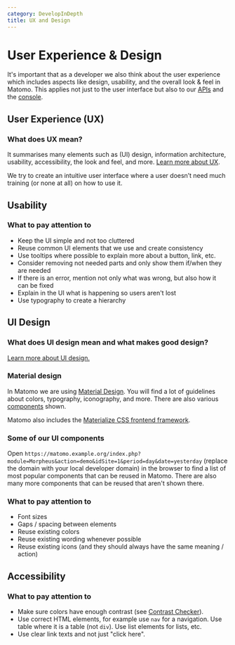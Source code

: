 ```yaml
---
category: DevelopInDepth
title: UX and Design
---
```

# User Experience & Design

It's important that as a developer we also think about the user experience which includes aspects like design, usability, and the overall look & feel in Matomo. This applies not just to the user interface but also to our [APIs](https://matomo.org/docs/analytics-api/) and the [console](/guides/piwik-on-the-command-line).

## User Experience (UX)

### What does UX mean?

It summarises many elements such as (UI) design, information architecture, usability, accessibility, the look and feel, and more.
[Learn more about UX](https://en.wikipedia.org/wiki/User_experience_design).

We try to create an intuitive user interface where a user doesn’t need much training (or none at all) on how to use it.

## Usability 

### What to pay attention to

* Keep the UI simple and not too cluttered
* Reuse common UI elements that we use and create consistency
* Use tooltips where possible to explain more about a button, link, etc.
* Consider removing not needed parts and only show them if/when they are needed
* If there is an error, mention not only what was wrong, but also how it can be fixed
* Explain in the UI what is happening so users aren't lost
* Use typography to create a hierarchy

## UI Design

### What does UI design mean and what makes good design?

[Learn more about UI design.](https://en.wikipedia.org/wiki/User_interface_design)

### Material design 

In Matomo we are using [Material Design](https://material.io/design). You will find a lot of guidelines about colors, typography, iconography, and more. There are also various [components](https://material.io/components) shown.

Matomo also includes the [Materialize CSS frontend framework](https://materializecss.com/).

### Some of our UI components

Open `https://matomo.example.org/index.php?module=Morpheus&action=demo&idSite=1&period=day&date=yesterday` (replace the domain with your local developer domain) in the browser to find a list of most popular components that can be reused in Matomo. There are also many more components that can be reused that aren't shown there.

### What to pay attention to

* Font sizes 
* Gaps / spacing between elements
* Reuse existing colors
* Reuse existing wording whenever possible
* Reuse existing icons (and they should always have the same meaning / action)

## Accessibility

### What to pay attention to

* Make sure colors have enough contrast (see [Contrast Checker](https://webaim.org/resources/contrastchecker/)).
* Use correct HTML elements, for example use `nav` for a navigation. Use table where it is a table (not `div`). Use list elements for lists, etc.
* Use clear link texts and not just "click here".
